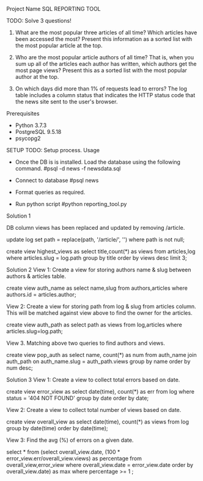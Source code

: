 Project Name
SQL REPORTING TOOL

TODO:
Solve 3 questions!
1. What are the most popular three articles of all time? Which articles have been accessed the most? Present this information as a sorted list with the most popular article at the top.

2. Who are the most popular article authors of all time? That is, when you sum up all of the articles each author has written, which authors get the most page views? Present this as a sorted list with the most popular author at the top.

3. On which days did more than 1% of requests lead to errors? The log table includes a column status that indicates the HTTP status code that the news site sent to the user's browser.

Prerequisites

* Python 3.7.3
* PostgreSQL 9.5.18
* psycopg2

SETUP
TODO: Setup process.
Usage

* Once the DB is is installed. Load the database using the following command.
  #psql -d news -f newsdata.sql

* Connect to database
  #psql news

* Format queries as required.

* Run python script
  #python reporting_tool.py

Solution 1

DB column views has been replaced and updated by removing /article.

update log set path = replace(path, '/article/', '') where path is not null;

create view highest_views as select title,count(*) as views
    from articles,log
    where articles.slug = log.path
    group by title
order by views desc limit 3;

Solution 2
View 1:
Create a view for storing authors name & slug between authors & articles table.

create view auth_name as select name,slug
    from authors,articles
 where authors.id = articles.author;

View 2:
Create a view for storing path from log & slug from articles column. 
This will be matched against view above to find the owner for the articles.

create view auth_path as select path as views
    from log,articles
where articles.slug=log.path;

View 3.
Matching above two queries to find authors and views.

 create view pop_auth as select name, count(*) as num
       from auth_name
       join auth_path on auth_name.slug = auth_path.views
       group by name
   order by num desc;

Solution 3
View 1:
Create a view to collect total errors based on date.

create view error_view as
    select date(time), count(*) as err
    from log where status = '404 NOT FOUND'
group by date order by date;

View 2:
Create a view to collect total number of views based on date.

create view overall_view as
    select date(time), count(*) as
    views from log group by date(time)
order by date(time);

View 3:
Find the avg (%) of errors on a given date.

select * from (select overall_view.date, (100 * error_view.err/overall_view.views) as percentage
from overall_view,error_view
where overall_view.date = error_view.date
order by overall_view.date) as max
where percentage >= 1 ;
